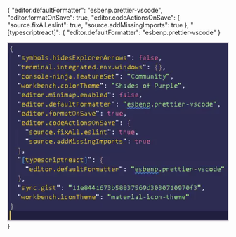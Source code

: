 {
"editor.defaultFormatter": "esbenp.prettier-vscode",
"editor.formatOnSave": true,
"editor.codeActionsOnSave": {
"source.fixAll.eslint": true,
"source.addMissingImports": true
},
"[typescriptreact]": {
"editor.defaultFormatter": "esbenp.prettier-vscode"
}

![Alt text](image.png)}
